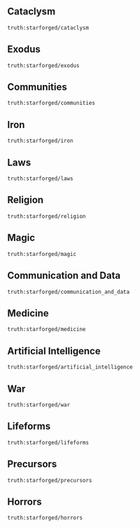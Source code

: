 ## Cataclysm
```iron-vault-truth
truth:starforged/cataclysm
```

## Exodus
```iron-vault-truth
truth:starforged/exodus
```

## Communities
```iron-vault-truth
truth:starforged/communities
```

## Iron
```iron-vault-truth
truth:starforged/iron
```

## Laws
```iron-vault-truth
truth:starforged/laws
```

## Religion
```iron-vault-truth
truth:starforged/religion
```

## Magic
```iron-vault-truth
truth:starforged/magic
```

## Communication and Data
```iron-vault-truth
truth:starforged/communication_and_data
```

## Medicine
```iron-vault-truth
truth:starforged/medicine
```

## Artificial Intelligence
```iron-vault-truth
truth:starforged/artificial_intelligence
```

## War
```iron-vault-truth
truth:starforged/war
```

## Lifeforms
```iron-vault-truth
truth:starforged/lifeforms
```

## Precursors
```iron-vault-truth
truth:starforged/precursors
```

## Horrors
```iron-vault-truth
truth:starforged/horrors
```

